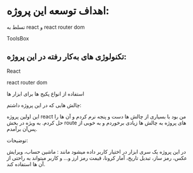 # اهداف توسعه این پروژه:

تسلط به react و react router dom

ToolsBox

## تکنولوژی های به‌کار رفته در این پروژه:
React

react router dom

استفاده از انواع پکیج ها برای ابزار ها


چالش هایی که در این پروژه داشتم:

این اولین پروژه react من بود با بسیاری از چالش ها دست و پنجه نرم کردم و آن ها را حل کردم. به ویژه در بخش route های پروژه به چالش ها زیادی برخوردم و به خوبی از پس‌آن برآمدم.

توضیحات:

در این پروژه یک سری ابزار در اختیار کاربر داده میشود مانند : ماشین حساب، ویرایش عکس، رمز ساز، تبدیل تاریخ، آمار کرونا، قیمت رمز ارز و... و کاربر میتواند به راحتی از آن ها استفاده کند.
